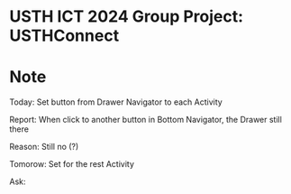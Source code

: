 USTH ICT 2024 Group Project: USTHConnect
=====================================================

Note
=======================
Today: Set button from Drawer Navigator to each Activity

Report: When click to another button in Bottom Navigator, the Drawer still there

Reason: Still no (?)

Tomorow: Set for the rest Activity

Ask: 
